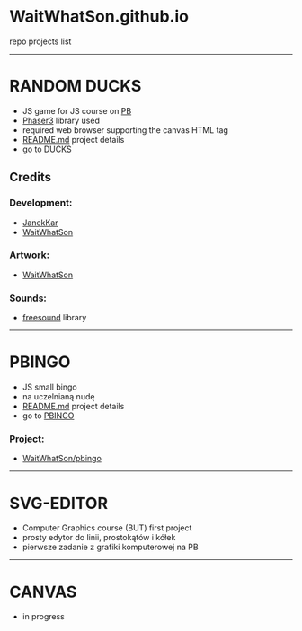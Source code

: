 # WaitWhatSon.github.io
repo projects list
_______________

# RANDOM DUCKS
* JS game for JS course on [PB](https://wi.pb.edu.pl/)
* [Phaser3](https://phaser.io/phaser3) library used
* required web browser supporting the canvas HTML tag
* [README.md](./random-duck/README.md) project details
* go to [DUCKS](https://waitwhatson.github.io/random-duck/index.html)
## Credits
### Development:
* [JanekKar](https://github.com/JanekKar)
* [WaitWhatSon](https://github.com/WaitWhatSon)
### Artwork:
* [WaitWhatSon](https://github.com/WaitWhatSon)
### Sounds:
* [freesound](https://freesound.org) library
______________
# PBINGO
* JS small bingo 
* na uczelnianą nudę
* [README.md](./pbingo/README.md) project details
* go to [PBINGO](https://waitwhatson.github.io/pbingo/index.html)
### Project:
* [WaitWhatSon/pbingo](https://github.com/WaitWhatSon/pbingo)
______________
# SVG-EDITOR
* Computer Graphics course (BUT) first project
* prosty edytor do linii, prostokątów i kółek
* pierwsze zadanie z grafiki komputerowej na PB
______________
# CANVAS
* in progress
